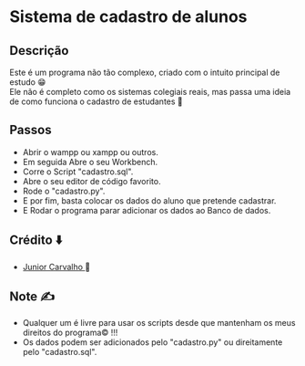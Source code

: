 # Sistema de cadastro de alunos

## Descrição

Este é um programa não tão complexo, criado com o intuito principal de estudo 😁 <br>
Ele não é completo como os sistemas colegiais reais, mas passa uma ideia de como funciona o cadastro de estudantes 🏫
<br>

## Passos

- Abrir o wampp ou xampp ou outros.
- Em seguida Abre o seu Workbench.
- Corre o Script "cadastro.sql".
- Abre o seu editor de código favorito.
- Rode o "cadastro.py".
- E por fim, basta colocar os dados do aluno que pretende cadastrar.
- E Rodar o programa parar adicionar os dados ao Banco de dados.

## Crédito ⬇️
- <a href="https://github.com/Junior4Carvalho">Junior Carvalho </a> 🚀

## Note ✍️
 - Qualquer um é livre para usar os scripts desde que mantenham os meus direitos do programa©️ !!!
 - Os dados podem ser adicionados pelo "cadastro.py" ou direitamente pelo "cadastro.sql".
 
